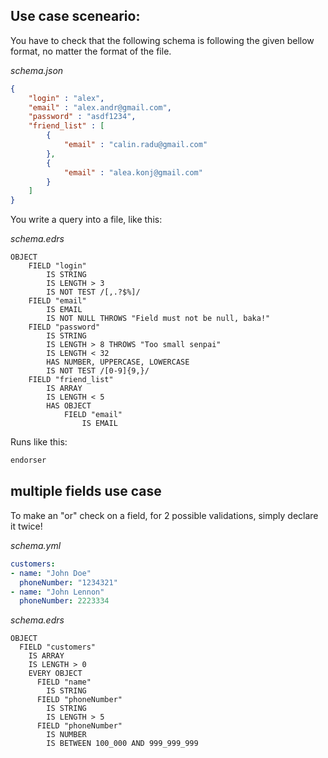 Use case sceneario:
 - 
You have to check that the following schema is following the given bellow format, no matter the format of the file.

_schema.json_
```json
{
    "login" : "alex",
    "email" : "alex.andr@gmail.com",
    "password" : "asdf1234",
    "friend_list" : [
        {
            "email" : "calin.radu@gmail.com"
        },
        {
            "email" : "alea.konj@gmail.com"
        }
    ]
}
```

You write a query into a file, like this:

_schema.edrs_
```
OBJECT 
    FIELD "login"
        IS STRING
        IS LENGTH > 3
        IS NOT TEST /[,.?$%]/
    FIELD "email"
        IS EMAIL 
        IS NOT NULL THROWS "Field must not be null, baka!"
    FIELD "password"
        IS STRING
        IS LENGTH > 8 THROWS "Too small senpai"
        IS LENGTH < 32
        HAS NUMBER, UPPERCASE, LOWERCASE 
        IS NOT TEST /[0-9]{9,}/
    FIELD "friend_list"
        IS ARRAY
        IS LENGTH < 5
        HAS OBJECT
            FIELD "email"
                IS EMAIL
```

Runs like this:

```bash
endorser 
```

## multiple fields use case

To make an "or" check on a field, for 2 possible validations, simply declare it twice!

_schema.yml_
```yml
customers:
- name: "John Doe"
  phoneNumber: "1234321"
- name: "John Lennon"
  phoneNumber: 2223334
```

_schema.edrs_
```
OBJECT
  FIELD "customers"
    IS ARRAY
    IS LENGTH > 0
    EVERY OBJECT
      FIELD "name"
        IS STRING
      FIELD "phoneNumber"
        IS STRING
        IS LENGTH > 5
      FIELD "phoneNumber"
        IS NUMBER
        IS BETWEEN 100_000 AND 999_999_999
```
